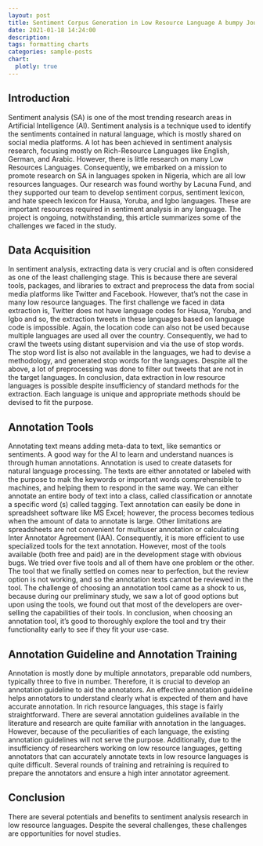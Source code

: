 ```yaml
---
layout: post
title: Sentiment Corpus Generation in Low Resource Language A bumpy Journey
date: 2021-01-18 14:24:00
description: 
tags: formatting charts
categories: sample-posts
chart:
  plotly: true
---
```


## Introduction
Sentiment analysis (SA) is one of the most trending research areas in Artificial Intelligence (AI). Sentiment analysis is a technique used to identify the sentiments contained in natural language, which is mostly shared on social media platforms. A lot has been achieved in sentiment analysis research, focusing mostly on Rich-Resource Languages like English, German, and Arabic. However, there is little research on many Low Resources Languages. Consequently, we embarked on a mission to promote research on SA in languages spoken in Nigeria, which are all low resources languages. Our research was found worthy by Lacuna Fund, and they supported our team to develop sentiment corpus, sentiment lexicon, and hate speech lexicon for Hausa, Yoruba, and Igbo languages. These are important resources required in sentiment analysis in any language. The project is ongoing, notwithstanding, this article summarizes some of the challenges we faced in the study.

## Data Acquisition
In sentiment analysis, extracting data is very crucial and is often considered as one of the least challenging stage. This is because there are several tools, packages, and libraries to extract and preprocess the data from social media platforms like Twitter and Facebook. However, that’s not the case in many low resource languages. The first challenge we faced in data extraction is, Twitter does not have language codes for Hausa, Yoruba, and Igbo and so, the extraction tweets in these languages based on language code is impossible. Again, the location code can also not be used because multiple languages are used all over the country. Consequently, we had to crawl the tweets using distant supervision and via the use of stop words. The stop word list is also not available in the languages, we had to devise a methodology, and generated stop words for the languages. Despite all the above, a lot of preprocessing was done to filter out tweets that are not in the target languages. In conclusion, data extraction in low resource languages is possible despite insufficiency of standard methods for the extraction. Each language is unique and appropriate methods should be devised to fit the purpose.

## Annotation Tools
Annotating text means adding meta-data to text, like semantics or sentiments. A good way for the AI to learn and understand nuances is through human annotations. Annotation is used to create datasets for natural language processing. The texts are either annotated or labeled with the purpose to mak the keywords or important words comprehensible to machines, and helping them to respond in the same way. We can either annotate an entire body of text into a class, called classification or annotate a specific word (s) called tagging. Text annotation can easily be done in spreadsheet software like MS Excel; however, the process becomes tedious when the amount of data to annotate is large. Other limitations are spreadsheets are not convenient for multiuser annotation or calculating Inter Annotator Agreement (IAA). Consequently, it is more efficient to use specialized tools for the text annotation. However, most of the tools available (both free and paid) are in the development stage with obvious bugs. We tried over five tools and all of them have one problem or the other. The tool that we finally settled on comes near to perfection, but the review option is not working, and so the annotation texts cannot be reviewed in the tool. The challenge of choosing an annotation tool came as a shock to us, because during our preliminary study, we saw a lot of good options but upon using the tools, we found out that most of the developers are over-selling the capabilities of their tools. In conclusion, when choosing an annotation tool, it’s good to thoroughly explore the tool and try their functionality early to see if they fit your use-case.

## Annotation Guideline and Annotation Training
Annotation is mostly done by multiple annotators, preparable odd numbers, typically three to five in number. Therefore, it is crucial to develop an annotation guideline to aid the annotators. An effective annotation guideline helps annotators to understand clearly what is expected of them and have accurate annotation. In rich resource languages, this stage is fairly straightforward. There are several annotation guidelines available in the literature and research are quite familiar with annotation in the languages. However, because of the peculiarities of each language, the existing annotation guidelines will not serve the purpose. Additionally, due to the insufficiency of researchers working on low resource languages, getting annotators that can accurately annotate texts in low resource languages is quite difficult. Several rounds of training and retraining is required to prepare the annotators and ensure a high inter annotator agreement.

## Conclusion
There are several potentials and benefits to sentiment analysis research in low resource languages. Despite the several challenges, these challenges are opportunities for novel studies.

